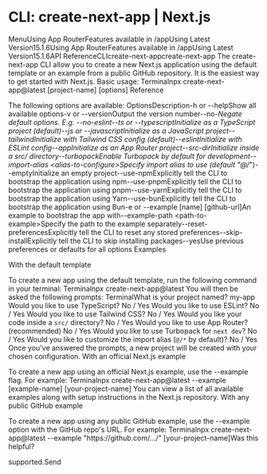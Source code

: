 # CLI: create-next-app | Next.js

<p>MenuUsing App RouterFeatures available in /appUsing Latest Version15.1.6Using App RouterFeatures available in /appUsing Latest Version15.1.6API ReferenceCLIcreate-next-appcreate-next-app
The create-next-app CLI allow you to create a new Next.js application using the default template or an example from a public GitHub repository. It is the easiest way to get started with Next.js.
Basic usage:
Terminalnpx create-next-app@latest [project-name] [options]
Reference</p>
<p>The following options are available:
OptionsDescription-h or --helpShow all available options-v or --versionOutput the version number--no-<em>Negate default options. E.g. --no-eslint--ts or --typescriptInitialize as a TypeScript project (default)--js or --javascriptInitialize as a JavaScript project--tailwindInitialize with Tailwind CSS config (default)--eslintInitialize with ESLint config--appInitialize as an App Router project--src-dirInitialize inside a src/ directory--turbopackEnable Turbopack by default for development--import-alias &lt;alias-to-configure&gt;Specify import alias to use (default &quot;@/</em>&quot;)--emptyInitialize an empty project--use-npmExplicitly tell the CLI to bootstrap the application using npm--use-pnpmExplicitly tell the CLI to bootstrap the application using pnpm--use-yarnExplicitly tell the CLI to bootstrap the application using Yarn--use-bunExplicitly tell the CLI to bootstrap the application using Bun-e or --example [name] [github-url]An example to bootstrap the app with--example-path &lt;path-to-example&gt;Specify the path to the example separately--reset-preferencesExplicitly tell the CLI to reset any stored preferences--skip-installExplicitly tell the CLI to skip installing packages--yesUse previous preferences or defaults for all options
Examples</p>
<p>With the default template</p>
<p>To create a new app using the default template, run the following command in your terminal:
Terminalnpx create-next-app@latest
You will then be asked the following prompts:
TerminalWhat is your project named?  my-app
Would you like to use TypeScript?  No / Yes
Would you like to use ESLint?  No / Yes
Would you like to use Tailwind CSS?  No / Yes
Would you like your code inside a <code>src/</code> directory?  No / Yes
Would you like to use App Router? (recommended)  No / Yes
Would you like to use Turbopack for <code>next dev</code>?  No / Yes
Would you like to customize the import alias (<code>@/*</code> by default)?  No / Yes
Once you've answered the prompts, a new project will be created with your chosen configuration.
With an official Next.js example</p>
<p>To create a new app using an official Next.js example, use the --example flag. For example:
Terminalnpx create-next-app@latest --example [example-name] [your-project-name]
You can view a list of all available examples along with setup instructions in the Next.js repository.
With any public GitHub example</p>
<p>To create a new app using any public GitHub example, use the --example option with the GitHub repo's URL. For example:
Terminalnpx create-next-app@latest --example &quot;https://github.com/.../&quot; [your-project-name]Was this helpful?</p>
<p>supported.Send</p>
